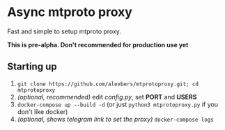 # Async mtproto proxy #

Fast and simple to setup mtproto proxy.

**This is pre-alpha. Don't recommended for production use yet**

## Starting up ##
    
1. `git clone https://github.com/alexbers/mtprotoproxy.git; cd mtprotoproxy`
2. *(optional, recommended)* edit *config.py*, set **PORT** and **USERS**
3. `docker-compose up --build -d` (or just `python3 mtprotoproxy.py` if you don't like docker)
4. *(optional, shows telegram link to set the proxy)* `docker-compose logs`
